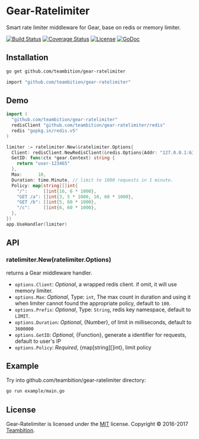 # Gear-Ratelimiter

Smart rate limiter middleware for Gear, base on redis or memory limiter.

[![Build Status](http://img.shields.io/travis/teambition/gear-ratelimiter.svg?style=flat-square)](https://travis-ci.org/teambition/gear-ratelimiter)
[![Coverage Status](http://img.shields.io/coveralls/teambition/gear-ratelimiter.svg?style=flat-square)](https://coveralls.io/r/teambition/gear-ratelimiter)
[![License](http://img.shields.io/badge/license-mit-blue.svg?style=flat-square)](https://raw.githubusercontent.com/teambition/gear-ratelimiter/master/LICENSE)
[![GoDoc](http://img.shields.io/badge/go-documentation-blue.svg?style=flat-square)](http://godoc.org/github.com/teambition/gear-ratelimiter)

## Installation

```bash
go get github.com/teambition/gear-ratelimiter
```

```bash
import "github.com/teambition/gear-ratelimiter"
```

## Demo

```go
import (
  "github.com/teambition/gear-ratelimiter"
  redisClient "github.com/teambition/gear-ratelimiter/redis"
  redis "gopkg.in/redis.v5"
)

limiter := ratelimiter.New(&ratelimiter.Options{
  Client: redisClient.NewRedisClient(&redis.Options{Addr: "127.0.0.1:6379"})
  GetID: func(ctx *gear.Context) string {
    return "user-123465"
  },
  Max:      10,
  Duration: time.Minute, // limit to 1000 requests in 1 minute.
  Policy: map[string][]int{
    "/":      []int{16, 6 * 1000},
    "GET /a": []int{3, 5 * 1000, 10, 60 * 1000},
    "GET /b": []int{5, 60 * 1000},
    "/c":     []int{6, 60 * 1000},
  },
})
app.UseHandler(limiter)
```

## API

### ratelimiter.New(ratelimiter.Options)

returns a Gear middleware handler.

- `options.Client`: *Optional*, a wrapped redis client. if omit, it will use memory limiter.
- `options.Max`: *Optional*, Type: `int`, The max count in duration and using it when limiter cannot found the appropriate policy, default to `100`.
- `options.Prefix`: *Optional*, Type: `String`, redis key namespace, default to `LIMIT`.
- `options.Duration`: *Optional*, {Number}, of limit in milliseconds, default to `3600000`
- `options.GetID`: *Optional*, {Function}, generate a identifier for requests, default to user's IP
- `options.Policy`: *Required*, {map[string][]int}, limit policy

## Example

Try into github.com/teambition/gear-ratelimiter directory:

```bash
go run example/main.go
```

## License

Gear-Ratelimiter is licensed under the [MIT](https://github.com/teambition/gear-ratelimiter/blob/master/LICENSE) license.
Copyright &copy; 2016-2017 [Teambition](https://www.teambition.com).
